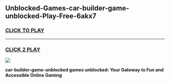 
## Unblocked-Games-car-builder-game-unblocked-Play-Free-6akx7
<h3>
<a href="https://premium76.site?title=car-builder-game-unblocked&ref=15A">CLICK TO PLAY</a></h3>
<hr>

<h3>
<a href="https://premium76.site?title=car-builder-game-unblocked&ref=15A">CLICK 2 PLAY</a>
  
</h3>

<a href="https://premium76.site?title=car-builder-game-unblocked&ref=15A"><img src="https://clearcache.store/games.png"></a>


**car-builder-game-unblocked games unblocked: Your Gateway to Fun and Accessible Online Gaming**
